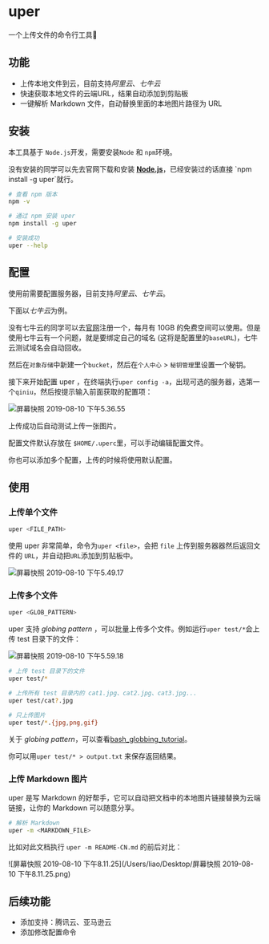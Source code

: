 # uper
一个上传文件的命令行工具🔧



## 功能

- 上传本地文件到云，目前支持*阿里云*、*七牛云*
- 快速获取本地文件的云端URL，结果自动添加到剪贴板
- 一键解析 Markdown 文件，自动替换里面的本地图片路径为 URL

## 安装

本工具基于 `Node.js`开发，需要安装`Node` 和 `npm`环境。

没有安装的同学可以先去官网下载和安装 [**Node.js**]([https://nodejs.org](https://nodejs.org/))，已经安装过的话直接 `npm install -g uper`就行。

```sh
# 查看 npm 版本
npm -v

# 通过 npm 安装 uper
npm install -g uper

# 安装成功
uper --help
```

## 配置

使用前需要配置服务器，目前支持*阿里云*、*七牛云*。

下面以*七牛云*为例。

没有七牛云的同学可以去[官网](https://www.qiniu.com/)注册一个，每月有 10GB 的免费空间可以使用。但是使用七牛云有一个问题，就是要绑定自己的域名 (这将是配置里的`baseURL`)，七牛云测试域名会自动回收。

然后在`对象存储`中新建一个`bucket`，然后在`个人中心` > `秘钥管理`里设置一个秘钥。

接下来开始配置 uper ，在终端执行`uper config -a`，出现可选的服务器，选第一个`qiniu`，然后按提示输入前面获取的配置项：

![屏幕快照 2019-08-10 下午5.36.55](https://cdn.bigliao.com/8501cb418b586bc31598256941e04ab8.png)

上传成功后自动测试上传一张图片。

配置文件默认存放在 `$HOME/.uperc`里，可以手动编辑配置文件。

你也可以添加多个配置，上传的时候将使用默认配置。

## 使用

### 上传单个文件

```sh
uper <FILE_PATH>
```

使用 uper 非常简单，命令为`uper <file>`，会把 `file` 上传到服务器器然后返回文件的 `URL`，并自动把`URL`添加到剪贴板中。

![屏幕快照 2019-08-10 下午5.49.17](https://cdn.bigliao.com/21c9cd102c820cc7019be1a777ab4e83.png)

### 上传多个文件

```sh
uper <GLOB_PATTERN>
```

uper 支持 *globing pattern* ，可以批量上传多个文件。例如运行`uper test/*`会上传 test 目录下的文件：

![屏幕快照 2019-08-10 下午5.59.18](https://cdn.bigliao.com/ec1f1eb3d18cd3e8220a138fc2d1fc5b.png)

```sh
# 上传 test 目录下的文件
uper test/*

# 上传所有 test 目录内的 cat1.jpg、cat2.jpg、cat3.jpg...
uper test/cat?.jpg

# 只上传图片
uper test/*.{jpg,png,gif}
```

关于 *globing pattern*，可以查看[bash_globbing_tutorial](https://linuxhint.com/bash_globbing_tutorial/)。

你可以用`uper test/* > output.txt` 来保存返回结果。

### 上传 Markdown 图片

uper 是写 Markdown 的好帮手，它可以自动把文档中的本地图片链接替换为云端链接，让你的 Markdown 可以随意分享。

```sh
# 解析 Markdown
uper -m <MARKDOWN_FILE>
```

比如对此文档执行 `uper -m README-CN.md` 的前后对比：

![屏幕快照 2019-08-10 下午8.11.25](/Users/liao/Desktop/屏幕快照 2019-08-10 下午8.11.25.png)

## 后续功能

- 添加支持：腾讯云、亚马逊云
- 添加修改配置命令

